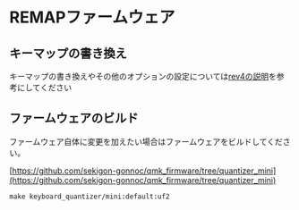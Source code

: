 
# REMAPファームウェア

## キーマップの書き換え

キーマップの書き換えやその他のオプションの設定については[rev4の説明](../rev4.md#キーマップの書き換え)を参考にしてください

## ファームウェアのビルド

ファームウェア自体に変更を加えたい場合はファームウェアをビルドしてください。

[https://github.com/sekigon-gonnoc/qmk_firmware/tree/quantizer_mini](https://github.com/sekigon-gonnoc/qmk_firmware/tree/quantizer_mini)

```
make keyboard_quantizer/mini:default:uf2 
```
